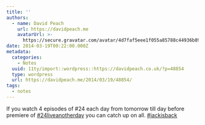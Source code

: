 ```yaml
---
title: ''
authors:
  - name: David Peach
    url: https://davidpeach.me
    avatarUrl: >-
      https://secure.gravatar.com/avatar/4d7faf5eee1f055a85788c44936b8995eaab6dfb004e7854ec747ccb272e91ee?s=96&d=mm&r=g
date: 2014-03-19T00:22:00.000Z
metadata:
  categories:
    - Notes
  uuid: 11ty/import::wordpress::https://davidpeach.co.uk/?p=48854
  type: wordpress
  url: https://davidpeach.me/2014/03/19/48854/
tags:
  - notes
---
```

If you watch 4 episodes of #24 each day from tomorrow till day before premiere of [#24liveanotherday](https://twitter.com/search?q=%2324liveanotherday) you can catch up on all. [#jackisback](https://twitter.com/search?q=%23jackisback)